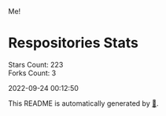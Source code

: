 Me!

# Respositories Stats
Stars Count: 223  
Forks Count: 3

2022-09-24 00:12:50  

This README is automatically generated by [🐰](https://github.com/rnitta/rnitta).

